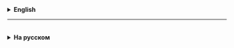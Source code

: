 <details>
  <summary style="cursor: pointer;"><b>English</b></summary>

# Conditions (conditions, comparisons)
What is greater 15 or 37?

And how do we understand this? - ...

25 - 17 =
17 - 25 =

How does the computer understand this?
Compare numbers A and B
**Algorithm:**
Step 1: A - B = C
Step 2: If C > 0, then A > B is TRUE, and if C < 0, then A > B is FALSE

What is greater -52 or -85?

What is greater a or z (Latin alphabet)?

Each number has a code in numbers, we compare these numbers (codes).
a is less than z, because its code is less, it is earlier in the ASCII table

AAAA > AAA1
And how do we understand this? - ...
How does the computer understand this? - ...

## Condition
* symbol > greater than , x > y - logical expression
* symbol < less than , x < y
* this == equal, x == y
* this >= greater than or equal
* this <= less than or equal
* this != NOT equal (<> - this is in other languages)
  all of the above are logical expressions.

A logical expression takes the value:
- FALSE or TRUE - this is the boolean type;

## Logical operators:
Logical operations connect (combine) various conditions:
* Logical negation, also known as NOT or inversion.
  It is denoted by the “!” symbol before the operand. It is applied to one operand.

* Logical AND, also known as AND or conjunction.
  It is denoted by the “&” symbol between the two operands to which it is applied. Example: (x > 0) & (x < 10) - X is between and to
  AND and AND => AND
  AND L => L
  L and AND => L
  L and L => L

* Logical OR in Java, also known as OR, also known as disjunction. It is denoted by the symbol “|” between
  two operands.
  Example: x < 0 | x >10 in this expression we get false when x = 2, 3, ... 9
  AND or AND => AND
  AND or L => AND
  L or AND => AND
  L or L => L

* Exclusive or, XOR, strict disjunction.
  It is denoted by the symbol “^” between two operands.
  AND or AND => L
  AND or L => AND
  L or AND => AND
  L or L => L

Logical operators (|| and &&):

|| (logical OR): Returns true if at least one of the conditions is true. Checks the first operand, and if it is true, the second operand is not checked (lazy evaluation).
&& (logical AND): Returns true only if both conditions are true. Checks the first operand, and if it is false, the second operand is not checked (lazy evaluation).

Bitwise operators (| and &):

| (bitwise OR): Applies to each bit of the operands. Returns 1 in each bit if at least one of the corresponding bits of the operands is 1.
& (bitwise AND): Applies to each bit of the operands. Returns 1 in each bit if both corresponding bits of the operands are 1.

The results of comparisons and logical operators are always of type **boolean**,
that is, they can be either TRUE or FALSE.

**THIRD OPTION IS NOT GIVEN! - this is the law of formal logic.**

# Conditional operator

## Operator if( condition ) , condition is a logical expression

The most universal way to organize the execution of some part of the code **depending on the condition**,
is to use the conditional operator:

if(condition)
{...}

The condition in the brackets of the if ( ... ) operator is a logical expression, very often it is a comparison.

The conditional operator has a **full form**, or **short form** (without else).

**Full form:**
`if (condition){
command_1;
command_2;
...
} else { // otherwise
command_1;
command_2;
...
}`
... next command

**Short form** (without else):
`if (condition) {
command_1;
command_2;
...
}`
... next command

</details>

<hr>

<details style="padding-top: 18px">
  <summary style="cursor: pointer;"><b>На русском</b></summary>

# Conditions (условия, сравнения)
Что больше 15 < 37 - это ИСТИНА 

А как мы это понимаем? - с помощью вычитания
25 - 17 = 8 > 0 => 25 > 17 - это true

17 - 25 = -8 < 0 => 17 < 25 - это true 

Как компьютер это понимает?
Сравнить числа A и B

**Алгоритм:**
Шаг 1: A - B = С
Шаг 2: Если С > 0, то A > B - это TRUE(ИСТИНА), а если C < 0, то A > B - это FALSE (ЛОЖЬ)

Что больше -52 или -85? 
-52 > - 85

- 52 - (-85) = 33 > 0 => - 52 > - 85

Символы:
Что больше a или z (латинский алфавит)?

Каждое число имеет код в числах, сравниваем эти числа (коды).
a меньше, чем z, потому что ее код меньше, она раньше по таблице ASCII

Заглавные буквы идут раньше
A (65)
B (66)
C (67)

A < B - это истина

AAAA > AAA1 - это true

0 (48)
1 (49)
2 (50)
...
9 (57)


А как мы это понимаем? - ...
Как компьютер это понимает? - ...

## Условие (condition)
*  символ > больше , x > y - логическое выражение
*  символ < меньше , x < y
*  это == равно, x == y
*  это >=  больше или равно
*  это <=  меньше или равно
*  это != НЕ равно (<> - это в других языках)
   всё вышеперечисленное – это логические выражения.

Логическое выражение принимает значение:
- ЛОЖЬ (false) или ПРАВДА (true) - это тип  boolean;

## Логические операторы:
Логические операции соединяют(комбинируют) между собой различные условия:
* Логическое отрицание, оно же NOT или инверсия.
  Обозначается символом “!” перед операндом. Применяется к одному операнду.

* Логическое И, оно же AND или конъюнкция.
  Обозначается символом “&” между двумя операндами,
  к которым применяется. Пример: (x > 0) & (x < 10) - X попадает в интервал от 0 и до 10
  И и И => И
  И и Л => Л
  Л и И => Л
  Л и Л => Л

* Логическое ИЛИ в Java, оно же — OR, оно же — дизъюнкция. Обозначается символом “|” между
  двумя операндами.
  Пример: x < 0 | x >10  в этом выражении получаем ложь, когда x = 2, 3, ... 9
  И или И => И
  И или Л => И
  Л или И => И
  Л или Л => Л

* Исключающее или, XOR, строгая дизъюнкция.
  Обозначается символом “^” между двумя операндами.
  И или И => Л
  И или Л => И
  Л или И => И
  Л или Л => Л

Логические операторы (|| и &&):

    || (логическое ИЛИ): Возвращает true, если хотя бы одно из условий истинно. Проверяет первый операнд, и если он истинный, второй операнд не проверяется (ленивое вычисление).
    && (логическое И): Возвращает true, только если оба условия истинны. Проверяет первый операнд, и если он ложный, второй операнд не проверяется (ленивое вычисление).

Побитовые операторы (| и &):

    | (побитовое ИЛИ): Применяется к каждому биту операндов. Возвращает 1 в каждом бите, если хотя бы один из соответствующих битов операндов равен 1.
    & (побитовое И): Применяется к каждому биту операндов. Возвращает 1 в каждом бите, если оба соответствующих бита операндов равны 1.

Результаты сравнения и логических операторов всегда имеет тип **boolean**,
то есть может быть либо ИСТИНА (true), либо ЛОЖЬ (false).

3 > 3 => false

C > C => false

**Третьего НЕ ДАНО! - это закон формальной логики.**

# Условный оператор

## Оператор if( условие ) , условие - это логическое выражение

Самым универсальный способ организовать выполнение какой-то части кода **в зависимости от условия**,
является использования условного оператора:

if(условие => истина)
  {...} // программа заходит в тело if-а

Условие в скобках оператора if ( ...  ) - это логическое выражение, очень часто - это сравнение.

Условный оператор имеет **полную форму**, или **сокращенную** (без else).

**Полная форма:**
`if (условие){
   команда_1;
   команда_2;
...
} else { // иначе
   команда_1;
   команда_2;
...
}`
... сл. команда

**Сокращенная форма** (без else):
`if (условие) {
   команда_1;
   команда_2;
...
}`
... сл. команда

</details>
